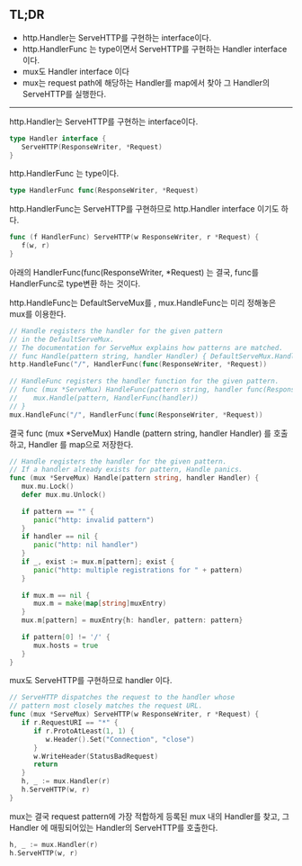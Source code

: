 ## TL;DR

- http.Handler는 ServeHTTP를 구현하는 interface이다.
- http.HandlerFunc 는 type이면서 ServeHTTP를 구현하는 Handler interface이다.
- mux도 Handler interface 이다
- mux는 request path에 해당하는 Handler를 map에서 찾아 그 Handler의 ServeHTTP를 실행한다.
 
 ---
 
http.Handler는 ServeHTTP를 구현하는 interface이다.
```go
type Handler interface {
   ServeHTTP(ResponseWriter, *Request)
}
```

http.HandlerFunc 는 type이다. 
```go
type HandlerFunc func(ResponseWriter, *Request)
``` 

http.HandlerFunc는 ServeHTTP를 구현하므로 http.Handler interface 이기도 하다.
```go
func (f HandlerFunc) ServeHTTP(w ResponseWriter, r *Request) {
   f(w, r)
}
``` 

아래의 HandlerFunc(func(ResponseWriter, *Request) 는 결국, func를 HandlerFunc로 type변환 하는 것이다.

http.HandleFunc는 DefaultServeMux를 ,  mux.HandleFunc는 미리 정해놓은 mux를 이용한다. 

```go
// Handle registers the handler for the given pattern
// in the DefaultServeMux.
// The documentation for ServeMux explains how patterns are matched.
// func Handle(pattern string, handler Handler) { DefaultServeMux.Handle(pattern, handler) }
http.HandleFunc("/", HandlerFunc(func(ResponseWriter, *Request))
  
// HandleFunc registers the handler function for the given pattern.
// func (mux *ServeMux) HandleFunc(pattern string, handler func(ResponseWriter, *Request)) {
//    mux.Handle(pattern, HandlerFunc(handler))
// }
mux.HandleFunc("/", HandlerFunc(func(ResponseWriter, *Request))
```

결국  func (mux *ServeMux) Handle (pattern string, handler Handler) 를 호출하고, Handler 를 map으로 저장한다.

```go
// Handle registers the handler for the given pattern.
// If a handler already exists for pattern, Handle panics.
func (mux *ServeMux) Handle(pattern string, handler Handler) {
   mux.mu.Lock()
   defer mux.mu.Unlock()
 
   if pattern == "" {
      panic("http: invalid pattern")
   }
   if handler == nil {
      panic("http: nil handler")
   }
   if _, exist := mux.m[pattern]; exist {
      panic("http: multiple registrations for " + pattern)
   }
 
   if mux.m == nil {
      mux.m = make(map[string]muxEntry)
   }
   mux.m[pattern] = muxEntry{h: handler, pattern: pattern}
 
   if pattern[0] != '/' {
      mux.hosts = true
   }
}
``` 

mux도 ServeHTTP를 구현하므로 handler 이다.

```go
// ServeHTTP dispatches the request to the handler whose
// pattern most closely matches the request URL.
func (mux *ServeMux) ServeHTTP(w ResponseWriter, r *Request) {
   if r.RequestURI == "*" {
      if r.ProtoAtLeast(1, 1) {
         w.Header().Set("Connection", "close")
      }
      w.WriteHeader(StatusBadRequest)
      return
   }
   h, _ := mux.Handler(r)
   h.ServeHTTP(w, r)
}
``` 

mux는 결국 request pattern에 가장 적합하게 등록된  mux 내의 Handler를 찾고, 그 Handler 에 매핑되어있는 Handler의 ServeHTTP를 호출한다.
```go
h, _ := mux.Handler(r)
h.ServeHTTP(w, r)
``` 
